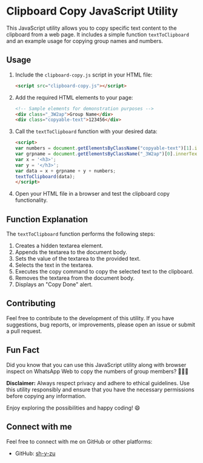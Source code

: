 # Clipboard Copy JavaScript Utility

This JavaScript utility allows you to copy specific text content to the clipboard from a web page. It includes a simple function `textToClipboard` and an example usage for copying group names and numbers.

## Usage

1. Include the `clipboard-copy.js` script in your HTML file:

    ```html
    <script src="clipboard-copy.js"></script>
    ```

2. Add the required HTML elements to your page:

    ```html
    <!-- Sample elements for demonstration purposes -->
    <div class="_3W2ap">Group Name</div>
    <div class="copyable-text">123456</div>
    ```

3. Call the `textToClipboard` function with your desired data:

    ```html
    <script>
    var numbers = document.getElementsByClassName("copyable-text")[1].innerHTML;
    var grpname = document.getElementsByClassName("_3W2ap")[0].innerText;
    var x = '<h3>';
    var y = '</h3>';
    var data = x + grpname + y + numbers;
    textToClipboard(data);
    </script>
    ```

4. Open your HTML file in a browser and test the clipboard copy functionality.

## Function Explanation

The `textToClipboard` function performs the following steps:

1. Creates a hidden textarea element.
2. Appends the textarea to the document body.
3. Sets the value of the textarea to the provided text.
4. Selects the text in the textarea.
5. Executes the copy command to copy the selected text to the clipboard.
6. Removes the textarea from the document body.
7. Displays an "Copy Done" alert.

## Contributing

Feel free to contribute to the development of this utility. If you have suggestions, bug reports, or improvements, please open an issue or submit a pull request.

## Fun Fact

Did you know that you can use this JavaScript utility along with browser inspect on WhatsApp Web to copy the numbers of group members? 🕵️‍♂️💼

**Disclaimer:** Always respect privacy and adhere to ethical guidelines. Use this utility responsibly and ensure that you have the necessary permissions before copying any information.

Enjoy exploring the possibilities and happy coding! 😄

## Connect with me

Feel free to connect with me on GitHub or other platforms:

- GitHub: [sh-y-zu](https://github.com/sh-y-zu)



